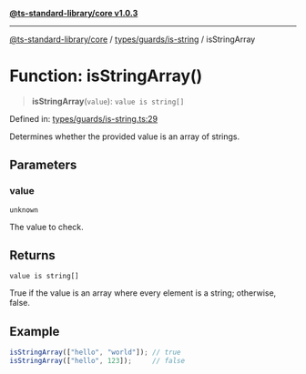 [**@ts-standard-library/core v1.0.3**](../../../../README.md)

***

[@ts-standard-library/core](../../../../modules.md) / [types/guards/is-string](../README.md) / isStringArray

# Function: isStringArray()

> **isStringArray**(`value`): `value is string[]`

Defined in: [types/guards/is-string.ts:29](https://github.com/gabaudette/ts-stdlib/blob/be448e6a9d9c20c6c2f27f6550ce4e65fc8c9b89/packages/core/src/types/guards/is-string.ts#L29)

Determines whether the provided value is an array of strings.

## Parameters

### value

`unknown`

The value to check.

## Returns

`value is string[]`

True if the value is an array where every element is a string; otherwise, false.

## Example

```typescript
isStringArray(["hello", "world"]); // true
isStringArray(["hello", 123]);     // false
```
